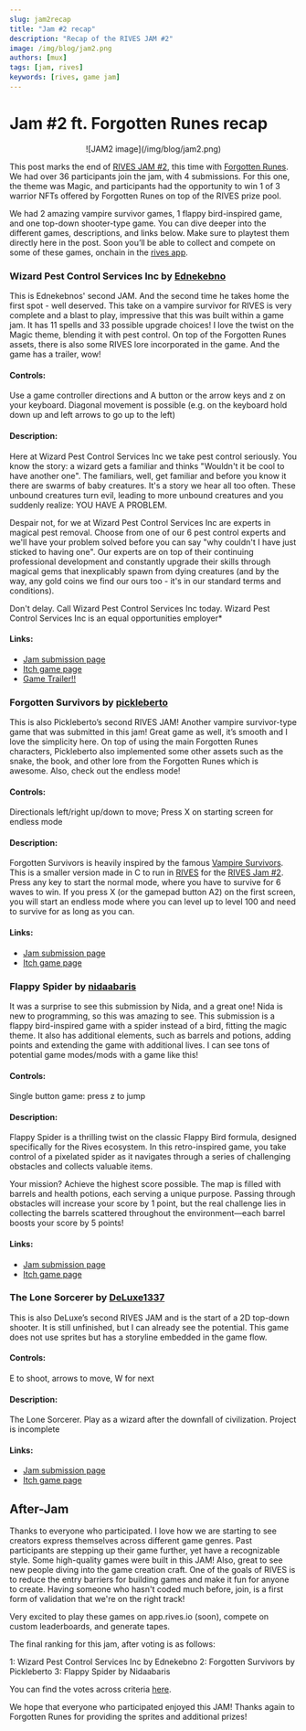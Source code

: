 ```yaml
---
slug: jam2recap
title: "Jam #2 recap"
description: "Recap of the RIVES JAM #2"
image: /img/blog/jam2.png
authors: [mux]
tags: [jam, rives]
keywords: [rives, game jam]
---
```



# Jam #2 ft. Forgotten Runes recap

<center>
![JAM2 image](/img/blog/jam2.png)
</center>

This post marks the end of [RIVES JAM #2](https://itch.io/jam/rives2), this time with [Forgotten Runes](https://www.forgottenrunes.com/). We had over 36 participants join the jam, with 4 submissions. For this one, the theme was Magic, and participants had the opportunity to win 1 of 3 warrior NFTs offered by Forgotten Runes on top of the RIVES prize pool.

<!--truncate-->

We had 2 amazing vampire survivor games, 1 flappy bird-inspired game, and one top-down shooter-type game. You can dive deeper into the different games, descriptions, and links below. Make sure to playtest them directly here in the post. Soon you’ll be able to collect and compete on some of these games, onchain in the [rives app](https://app.rives.io/).

### Wizard Pest Control Services Inc by [Ednekebno](https://x.com/ednekebno)



This is Ednekebnos' second JAM. And the second time he takes home the first spot - well deserved. This take on a vampire survivor for RIVES is very complete and a blast to play, impressive that this was built within a game jam. It has 11 spells and 33 possible upgrade choices! I love the twist on the Magic theme, blending it with pest control. On top of the Forgotten Runes assets, there is also some RIVES lore incorporated in the game. And the game has a trailer, wow!

 

#### Controls:

Use a game controller directions and A button or the arrow keys and z on your keyboard. Diagonal movement is possible (e.g. on the keyboard hold down up and left arrows to go up to the left)

  

#### Description:


Here at Wizard Pest Control Services Inc we take pest control seriously. You know the story: a wizard gets a familiar and thinks "Wouldn't it be cool to have another one". The familiars, well, get familiar and before you know it there are swarms of baby creatures. It's a story we hear all too often. These unbound creatures turn evil, leading to more unbound creatures and you suddenly realize: YOU HAVE A PROBLEM.

  

Despair not, for we at Wizard Pest Control Services Inc are experts in magical pest removal. Choose from one of our 6 pest control experts and we'll have your problem solved before you can say "why couldn't I have just sticked to having one". Our experts are on top of their continuing professional development and constantly upgrade their skills through magical gems that inexplicably spawn from dying creatures (and by the way, any gold coins we find our ours too - it's in our standard terms and conditions).

  

Don't delay. Call Wizard Pest Control Services Inc today. Wizard Pest Control Services Inc is an equal opportunities employer*

  

#### Links:

-   [Jam submission page](https://itch.io/jam/rives2/rate/2890280)
-   [Itch game page](https://ednekebno.itch.io/wizard-pest-control-inc)
-   [Game Trailer!!](https://www.youtube.com/watch?v=rlZ9-GekrD4)

### Forgotten Survivors by [pickleberto](https://x.com/pickleberto)

  

This is also Pickleberto’s second RIVES JAM! Another vampire survivor-type game that was submitted in this jam! Great game as well, it’s smooth and I love the simplicity here. On top of using the main Forgotten Runes characters, Pickleberto also implemented some other assets such as the snake, the book, and other lore from the Forgotten Runes which is awesome. Also, check out the endless mode!

  

#### Controls:

Directionals left/right up/down to move; Press X on starting screen for endless mode

  

#### Description:  
  
Forgotten Survivors is heavily inspired by the famous [Vampire Survivors](https://poncle.itch.io/vampire-survivors). This is a smaller version made in C to run in [RIVES](https://rives.io/) for the [RIVES Jam #2](https://itch.io/jam/rives2). Press any key to start the normal mode, where you have to survive for 6 waves to win. If you press X (or the gamepad button A2) on the first screen, you will start an endless mode where you can level up to level 100 and need to survive for as long as you can.

  

#### Links:

-   [Jam submission page](https://itch.io/jam/rives2/rate/2899422)
-   [Itch game page](https://pickleberto.itch.io/forgotten-survivors)
    

### Flappy Spider by [nidaabaris](https://x.com/nidaaBaris)

  

It was a surprise to see this submission by Nida, and a great one! Nida is new to programming, so this was amazing to see. This submission is a flappy bird-inspired game with a spider instead of a bird, fitting the magic theme. It also has additional elements, such as barrels and potions, adding points and extending the game with additional lives. I can see tons of potential game modes/mods with a game like this!

  

#### Controls: 
Single button game: press z to jump

  

#### Description:

  

Flappy Spider is a thrilling twist on the classic Flappy Bird formula, designed specifically for the Rives ecosystem. In this retro-inspired game, you take control of a pixelated spider as it navigates through a series of challenging obstacles and collects valuable items.

  

Your mission? Achieve the highest score possible. The map is filled with barrels and health potions, each serving a unique purpose. Passing through obstacles will increase your score by 1 point, but the real challenge lies in collecting the barrels scattered throughout the environment—each barrel boosts your score by 5 points!

  

#### Links:
-   [Jam submission page](https://itch.io/jam/rives2/rate/2898901)
-   [Itch game page](https://nidaabaris.itch.io/flappyspider)
    

  

### The Lone Sorcerer by [DeLuxe1337](https://deluxe1337.itch.io/)

  

This is also DeLuxe’s second RIVES JAM and is the start of a 2D top-down shooter. It is still unfinished, but I can already see the potential. This game does not use sprites but has a storyline embedded in the game flow.

  

####  Controls: 

E to shoot, arrows to move, W for next

#### Description: 

The Lone Sorcerer. Play as a wizard after the downfall of civilization. Project is incomplete

  

#### Links:

-   [Jam submission page](https://itch.io/jam/rives2/rate/2896055)
-   [Itch game page](https://deluxe1337.itch.io/the-lone-sorcerer)

## After-Jam

Thanks to everyone who participated. I love how we are starting to see creators express themselves across different game genres. Past participants are stepping up their game further, yet have a recognizable style. Some high-quality games were built in this JAM! Also, great to see new people diving into the game creation craft. One of the goals of RIVES is to reduce the entry barriers for building games and make it fun for anyone to create. Having someone who hasn't coded much before, join, is a first form of validation that we're on the right track!

Very excited to play these games on app.rives.io (soon), compete on custom leaderboards, and generate tapes.  

The final ranking for this jam, after voting is as follows: 

1: Wizard Pest Control Services Inc by Ednekebno
2: Forgotten Survivors by Pickleberto
3: Flappy Spider by Nidaabaris

You can find the votes across criteria [here](https://itch.io/jam/rives2/results). 
 
We hope that everyone who participated enjoyed this JAM! Thanks again to Forgotten Runes for providing the sprites and additional prizes!
